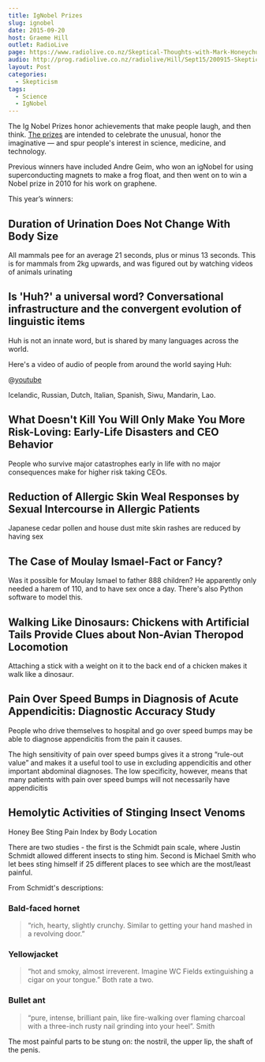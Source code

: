 ```yaml
---
title: IgNobel Prizes
slug: ignobel
date: 2015-09-20
host: Graeme Hill
outlet: RadioLive
page: https://www.radiolive.co.nz/Skeptical-Thoughts-with-Mark-Honeychurch/tabid/506/articleID/100607/Default.aspx
audio: http://prog.radiolive.co.nz/radiolive/Hill/Sept15/200915-Skeptical_Thoughts.mp3.mp3
layout: Post
categories:
  - Skepticism
tags:
  - Science
  - IgNobel
---
```


The Ig Nobel Prizes honor achievements that make people laugh, and then think. [The prizes](http://www.improbable.com/ig/winners/) are intended to celebrate the unusual, honor the imaginative — and spur people's interest in science, medicine, and technology.

<!-- more -->

Previous winners have included Andre Geim, who won an igNobel for using superconducting magnets to make a frog float, and then went on to win a Nobel prize in 2010 for his work on graphene.

This year’s winners:

## Duration of Urination Does Not Change With Body Size

All mammals pee for an average 21 seconds, plus or minus 13 seconds. This is for mammals from 2kg upwards, and was figured out by watching videos of animals urinating

## Is 'Huh?' a universal word? Conversational infrastructure and the convergent evolution of linguistic items

Huh is not an innate word, but is shared by many languages across the world.

Here's a video of audio of people from around the world saying Huh:

@[youtube](https://youtu.be/nm_klOMto4o)

Icelandic, Russian, Dutch, Italian, Spanish, Siwu, Mandarin, Lao.

## What Doesn't Kill You Will Only Make You More Risk-Loving: Early-Life Disasters and CEO Behavior

People who survive major catastrophes early in life with no major consequences make for higher risk taking CEOs.

## Reduction of Allergic Skin Weal Responses by Sexual Intercourse in Allergic Patients

Japanese cedar pollen and house dust mite skin rashes are reduced by having sex

## The Case of Moulay Ismael-Fact or Fancy?

Was it possible for Moulay Ismael to father 888 children? He apparently only needed a harem of 110, and to have sex once a day. There's also Python software to model this.

## Walking Like Dinosaurs: Chickens with Artificial Tails Provide Clues about Non-Avian Theropod Locomotion

Attaching a stick with a weight on it to the back end of a chicken makes it walk like a dinosaur.

## Pain Over Speed Bumps in Diagnosis of Acute Appendicitis: Diagnostic Accuracy Study

People who drive themselves to hospital and go over speed bumps may be able to diagnose appendicitis from the pain it causes.

The high sensitivity of pain over speed bumps gives it a strong “rule-out value” and makes it a useful tool to use in excluding appendicitis and other important abdominal diagnoses. The low specificity, however, means that many patients with pain over speed bumps will not necessarily have appendicitis

## Hemolytic Activities of Stinging Insect Venoms

Honey Bee Sting Pain Index by Body Location

There are two studies - the first is the Schmidt pain scale, where Justin Schmidt allowed different insects to sting him. Second is Michael Smith who let bees sting himself if 25 different places to see which are the most/least painful.

From Schmidt's descriptions:

### Bald-faced hornet

> “rich, hearty, slightly crunchy. Similar to getting your hand mashed in a revolving door.”

### Yellowjacket
> “hot and smoky, almost irreverent. Imagine WC Fields extinguishing a cigar on your tongue.” Both rate a two.

### Bullet ant

> “pure, intense, brilliant pain, like fire-walking over flaming charcoal with a three-inch rusty nail grinding into your heel”.
Smith

The most painful parts to be stung on: the nostril, the upper lip, the shaft of the penis.
